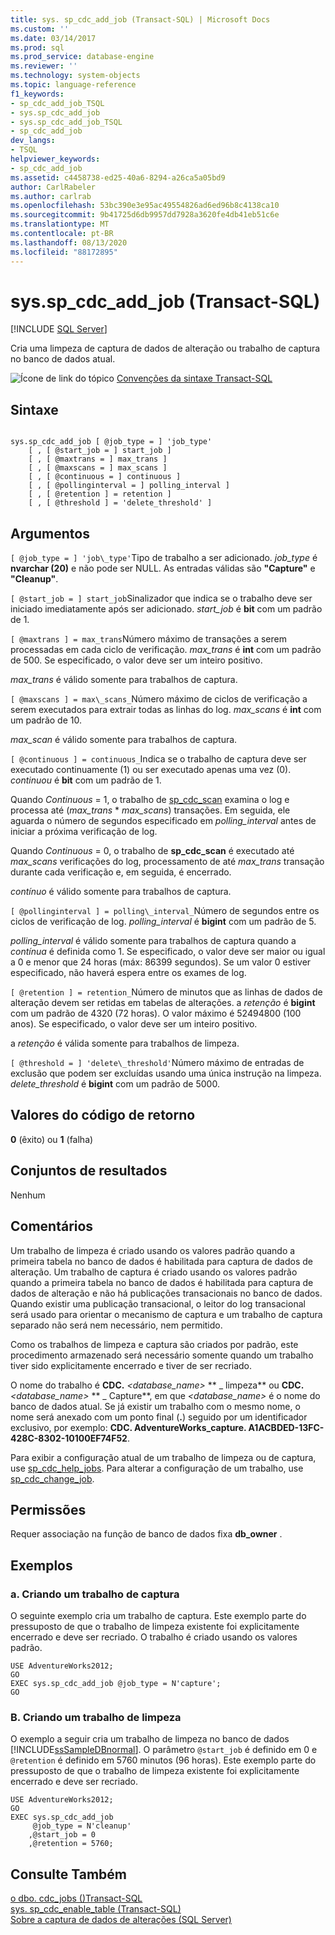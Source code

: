 ```yaml
---
title: sys. sp_cdc_add_job (Transact-SQL) | Microsoft Docs
ms.custom: ''
ms.date: 03/14/2017
ms.prod: sql
ms.prod_service: database-engine
ms.reviewer: ''
ms.technology: system-objects
ms.topic: language-reference
f1_keywords:
- sp_cdc_add_job_TSQL
- sys.sp_cdc_add_job
- sys.sp_cdc_add_job_TSQL
- sp_cdc_add_job
dev_langs:
- TSQL
helpviewer_keywords:
- sp_cdc_add_job
ms.assetid: c4458738-ed25-40a6-8294-a26ca5a05bd9
author: CarlRabeler
ms.author: carlrab
ms.openlocfilehash: 53bc390e3e95ac49554826ad6ed96b8c4138ca10
ms.sourcegitcommit: 9b41725d6db9957dd7928a3620fe4db41eb51c6e
ms.translationtype: MT
ms.contentlocale: pt-BR
ms.lasthandoff: 08/13/2020
ms.locfileid: "88172895"
---
```

# <a name="syssp_cdc_add_job-transact-sql"></a>sys.sp_cdc_add_job (Transact-SQL)
[!INCLUDE [SQL Server](../../includes/applies-to-version/sqlserver.md)]

  Cria uma limpeza de captura de dados de alteração ou trabalho de captura no banco de dados atual.  
  
 ![Ícone de link do tópico](../../database-engine/configure-windows/media/topic-link.gif "Ícone de link do tópico") [Convenções da sintaxe Transact-SQL](../../t-sql/language-elements/transact-sql-syntax-conventions-transact-sql.md)  
  
## <a name="syntax"></a>Sintaxe  
  
```  
  
sys.sp_cdc_add_job [ @job_type = ] 'job_type'  
    [ , [ @start_job = ] start_job ]   
    [ , [ @maxtrans = ] max_trans ]   
    [ , [ @maxscans = ] max_scans ]   
    [ , [ @continuous = ] continuous ]   
    [ , [ @pollinginterval = ] polling_interval ]   
    [ , [ @retention ] = retention ]   
    [ , [ @threshold ] = 'delete_threshold' ]  
```  
  
## <a name="arguments"></a>Argumentos  
`[ @job_type = ] 'job\_type'`Tipo de trabalho a ser adicionado. *job_type* é **nvarchar (20)** e não pode ser NULL. As entradas válidas são **"Capture"** e **"Cleanup"**.  
  
`[ @start_job = ] start_job`Sinalizador que indica se o trabalho deve ser iniciado imediatamente após ser adicionado. *start_job* é **bit** com um padrão de 1.  
  
`[ @maxtrans ] = max_trans`Número máximo de transações a serem processadas em cada ciclo de verificação. *max_trans* é **int** com um padrão de 500. Se especificado, o valor deve ser um inteiro positivo.  
  
 *max_trans* é válido somente para trabalhos de captura.  
  
`[ @maxscans ] = max\_scans_`Número máximo de ciclos de verificação a serem executados para extrair todas as linhas do log. *max_scans* é **int** com um padrão de 10.  
  
 *max_scan* é válido somente para trabalhos de captura.  
  
`[ @continuous ] = continuous_`Indica se o trabalho de captura deve ser executado continuamente (1) ou ser executado apenas uma vez (0). *continuou* é **bit** com um padrão de 1.  
  
 Quando *Continuous* = 1, o trabalho de [sp_cdc_scan](../../relational-databases/system-stored-procedures/sys-sp-cdc-scan-transact-sql.md) examina o log e processa até (*max_trans* \* *max_scans*) transações. Em seguida, ele aguarda o número de segundos especificado em *polling_interval* antes de iniciar a próxima verificação de log.  
  
 Quando *Continuous* = 0, o trabalho de **sp_cdc_scan** é executado até *max_scans* verificações do log, processamento de até *max_trans* transação durante cada verificação e, em seguida, é encerrado.  
  
 *contínuo* é válido somente para trabalhos de captura.  
  
`[ @pollinginterval ] = polling\_interval_`Número de segundos entre os ciclos de verificação de log. *polling_interval* é **bigint** com um padrão de 5.  
  
 *polling_interval* é válido somente para trabalhos de captura quando a *contínua* é definida como 1. Se especificado, o valor deve ser maior ou igual a 0 e menor que 24 horas (máx: 86399 segundos). Se um valor 0 estiver especificado, não haverá espera entre os exames de log.  
  
`[ @retention ] = retention_`Número de minutos que as linhas de dados de alteração devem ser retidas em tabelas de alterações. a *retenção* é **bigint** com um padrão de 4320 (72 horas). O valor máximo é 52494800 (100 anos). Se especificado, o valor deve ser um inteiro positivo.  
  
 a *retenção* é válida somente para trabalhos de limpeza.  
  
`[ @threshold = ] 'delete\_threshold'`Número máximo de entradas de exclusão que podem ser excluídas usando uma única instrução na limpeza. *delete_threshold* é **bigint** com um padrão de 5000.  
  
## <a name="return-code-values"></a>Valores do código de retorno  
 **0** (êxito) ou **1** (falha)  
  
## <a name="result-sets"></a>Conjuntos de resultados  
 Nenhum  
  
## <a name="remarks"></a>Comentários  
 Um trabalho de limpeza é criado usando os valores padrão quando a primeira tabela no banco de dados é habilitada para captura de dados de alteração. Um trabalho de captura é criado usando os valores padrão quando a primeira tabela no banco de dados é habilitada para captura de dados de alteração e não há publicações transacionais no banco de dados. Quando existir uma publicação transacional, o leitor do log transacional será usado para orientar o mecanismo de captura e um trabalho de captura separado não será nem necessário, nem permitido.  
  
 Como os trabalhos de limpeza e captura são criados por padrão, este procedimento armazenado será necessário somente quando um trabalho tiver sido explicitamente encerrado e tiver de ser recriado.  
  
 O nome do trabalho é **CDC.** _\<database\_name\>_ ** \_ limpeza** ou **CDC.** _\<database\_name\>_ ** \_ Capture**, em que *<database_name>* é o nome do banco de dados atual. Se já existir um trabalho com o mesmo nome, o nome será anexado com um ponto final (**.**) seguido por um identificador exclusivo, por exemplo: **CDC. AdventureWorks_capture. A1ACBDED-13FC-428C-8302-10100EF74F52**.  
  
 Para exibir a configuração atual de um trabalho de limpeza ou de captura, use [sp_cdc_help_jobs](../../relational-databases/system-stored-procedures/sys-sp-cdc-help-jobs-transact-sql.md). Para alterar a configuração de um trabalho, use [sp_cdc_change_job](../../relational-databases/system-stored-procedures/sys-sp-cdc-change-job-transact-sql.md).  
  
## <a name="permissions"></a>Permissões  
 Requer associação na função de banco de dados fixa **db_owner** .  
  
## <a name="examples"></a>Exemplos  
  
### <a name="a-creating-a-capture-job"></a>a. Criando um trabalho de captura  
 O seguinte exemplo cria um trabalho de captura. Este exemplo parte do pressuposto de que o trabalho de limpeza existente foi explicitamente encerrado e deve ser recriado. O trabalho é criado usando os valores padrão.  
  
```  
USE AdventureWorks2012;  
GO  
EXEC sys.sp_cdc_add_job @job_type = N'capture';  
GO  
```  
  
### <a name="b-creating-a-cleanup-job"></a>B. Criando um trabalho de limpeza  
 O exemplo a seguir cria um trabalho de limpeza no banco de dados [!INCLUDE[ssSampleDBnormal](../../includes/sssampledbnormal-md.md)]. O parâmetro `@start_job` é definido em 0 e `@retention` é definido em 5760 minutos (96 horas). Este exemplo parte do pressuposto de que o trabalho de limpeza existente foi explicitamente encerrado e deve ser recriado.  
  
```  
USE AdventureWorks2012;  
GO  
EXEC sys.sp_cdc_add_job  
     @job_type = N'cleanup'  
    ,@start_job = 0  
    ,@retention = 5760;  
```  
  
## <a name="see-also"></a>Consulte Também  
 [o dbo. cdc_jobs &#40;&#41;Transact-SQL](../../relational-databases/system-tables/dbo-cdc-jobs-transact-sql.md)   
 [sys. sp_cdc_enable_table &#40;Transact-SQL&#41;](../../relational-databases/system-stored-procedures/sys-sp-cdc-enable-table-transact-sql.md)   
 [Sobre a captura de dados de alterações &#40;SQL Server&#41;](../../relational-databases/track-changes/about-change-data-capture-sql-server.md)  
  
  
